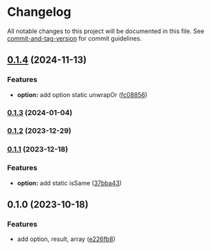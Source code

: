 # Changelog

All notable changes to this project will be documented in this file. See [commit-and-tag-version](https://github.com/absolute-version/commit-and-tag-version) for commit guidelines.

## [0.1.4](https://github.com/wopjs/tsur/compare/v0.1.3...v0.1.4) (2024-11-13)


### Features

* **option:** add option static unwrapOr ([fc08856](https://github.com/wopjs/tsur/commit/fc088568beb892807e4996b1d8531a8e3ca34fae))

### [0.1.3](https://github.com/wopjs/tsur/compare/v0.1.2...v0.1.3) (2024-01-04)

### [0.1.2](https://github.com/wopjs/tsur/compare/v0.1.1...v0.1.2) (2023-12-29)

### [0.1.1](https://github.com/wopjs/tsur/compare/v0.1.0...v0.1.1) (2023-12-18)


### Features

* **option:** add static isSame ([37bba43](https://github.com/wopjs/tsur/commit/37bba43712cd7ccb2d378dec350681fba17d8f7e))

## 0.1.0 (2023-10-18)


### Features

* add option, result, array ([e226fb8](https://github.com/wopjs/tsur/commit/e226fb800695a2a286f81b0afb990ba7b6cfda64))
